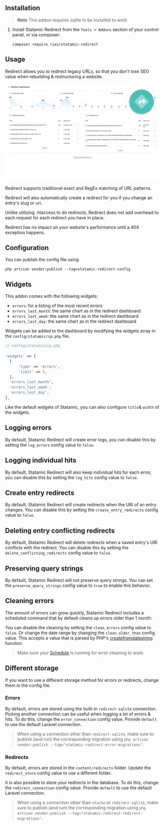 ## Installation

> **Note**
> This addon requires sqlite to be installed to work

1. Install Statamic Redirect from the `Tools > Addons` section of your control panel, or via composer:

    ```
    composer require rias/statamic-redirect
    ```

## Usage

Redirect allows you to redirect legacy URLs, so that you don't lose SEO value when rebuilding & restructuring a website.

![Screenshot](https://raw.githubusercontent.com/riasvdv/statamic-redirect/master/docs/img/redirect.png)

Redirect supports traditional exact and RegEx matching of URL patterns.

Redirect will also automatically create a redirect for you if you change an entry's slug or uri.

Unlike utilizing .htaccess to do redirects, Redirect does not add overhead to each request for each redirect you have in place.

Redirect has no impact on your website's performance until a 404 exception happens.

## Configuration

You can publish the config file using

```
php artisan vendor:publish --tag=statamic-redirect-config
```

## Widgets

This addon comes with the following widgets:

- `errors`: for a listing of the most recent errors
- `errors_last_month`: the same chart as in the redirect dashboard
- `errors_last_week`: the same chart as in the redirect dashboard
- `errors_last_day`: the same chart as in the redirect dashboard

Widgets can be added to the dashboard by modifying the widgets array in the `config/statamic/cp.php` file.

```php
// config/statamic/cp.php

'widgets' => [
  [
      'type' => 'errors',
      'limit' => 5,
  ],
  'errors_last_month',
  'errors_last_week',
  'errors_last_day',
],
```

Like the default widgets of Statamic, you can also configure `title`& `width` of the widgets.

## Logging errors

By default, Statamic Redirect will create error logs, you can disable this by setting the `log_errors` config value to `false`.

## Logging individual hits

By default, Statamic Redirect will also keep individual hits for each error, you can disable this by setting the `log_hits` config value to `false`.

## Create entry redirects

By default, Statamic Redirect will create redirects when the URI of an entry changes. You can disable this by setting the `create_entry_redirects` config value to `false`.

## Deleting entry conflicting redirects

By default, Statamic Redirect will delete redirects when a saved entry's URI conflicts with the redirect. You can disable this by setting the `delete_conflicting_redirects` config value to `false`.

## Preserving query strings

By default, Statamic Redirect will not preserve query strings. You can set the `preserve_query_strings` config value to `true` to enable this behavior.

## Cleaning errors

The amount of errors can grow quickly, Statamic Redirect includes a scheduled command that by default cleans up errors older than 1 month.

You can disable the cleaning by setting the `clean_errors` config value to `false`. Or change the date range by changing the `clean_older_than` config value. This accepts a value that is parsed by PHP's [createfromdatestring](http://php.net/manual/en/dateinterval.createfromdatestring.php) function.

> Make sure your [Schedule](https://laravel.com/docs/8.x/scheduling#introduction) is running for error cleaning to work.

## Different storage

If you want to use a different storage method for errors or redirects, change them in the config file.

### Errors

By default, errors are stored using the built-in `redirect-sqlite` connection. Picking another connection can be useful when logging a lot of errors & hits. To do this, change the `error_connection` config value. Provide `default` to use the default Laravel connection.

> When using a connection other than `redirect-sqlite`, make sure to publish (and run) the corresponding migration using `php artisan vendor:publish --tag="statamic-redirect-error-migrations"`.

### Redirects

By default, errors are stored in the `content/redirects` folder. Update the `redirect_store` config value to use a different folder.

It is also possible to store your redirects in the database. To do this, change the `redirect_connection` config value. Provide `default` to use the default Laravel connection.

> When using a connection other than `stache` or `redirect-sqlite`, make sure to publish (and run) the corresponding migration using `php artisan vendor:publish --tag="statamic-redirect-redirect-migrations"`.
